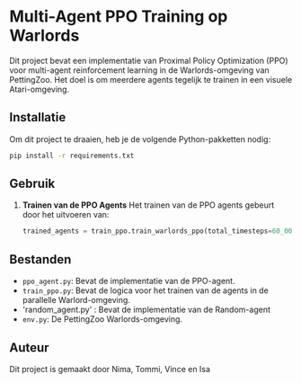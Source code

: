 # Multi-Agent PPO Training op Warlords

Dit project bevat een implementatie van Proximal Policy Optimization (PPO) voor multi-agent reinforcement learning in de Warlords-omgeving van PettingZoo. Het doel is om meerdere agents tegelijk te trainen in een visuele Atari-omgeving.


## Installatie

Om dit project te draaien, heb je de volgende Python-pakketten nodig:

```bash
pip install -r requirements.txt
````

## Gebruik

1. **Trainen van de PPO Agents**
   Het trainen van de PPO agents gebeurt door het uitvoeren van:

   ```python
   trained_agents = train_ppo.train_warlords_ppo(total_timesteps=60_000, update_interval=2048)
   ```

## Bestanden

* `ppo_agent.py`: Bevat de implementatie van de PPO-agent.
* `train_ppo.py`: Bevat de logica voor het trainen van de agents in de parallelle Warlord-omgeving.
* 'random_agent.py' : Bevat de implementatie van de Random-agent
* `env.py`: De PettingZoo Warlords-omgeving.
## Auteur

Dit project is gemaakt door Nima, Tommi, Vince en Isa
